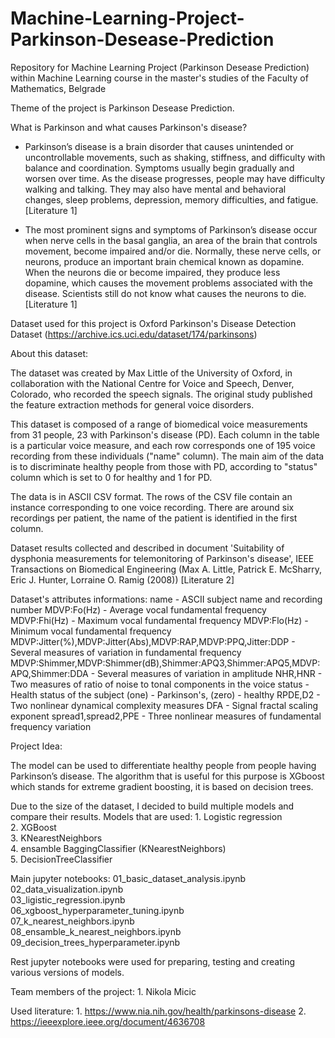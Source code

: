 # Machine-Learning-Project-Parkinson-Desease-Prediction
Repository for Machine Learning Project (Parkinson Desease Prediction) within Machine Learning course in the master's studies of the Faculty of Mathematics, Belgrade

Theme of the project is Parkinson Desease Prediction.

What is Parkinson and what causes Parkinson's disease? 
- Parkinson’s disease is a brain disorder that causes unintended or uncontrollable movements, such as shaking, stiffness, and difficulty with balance and coordination.
Symptoms usually begin gradually and worsen over time. As the disease progresses, people may have difficulty walking and talking. They may also have mental and behavioral changes, sleep problems, depression, memory difficulties, and fatigue. [Literature 1]

- The most prominent signs and symptoms of Parkinson’s disease occur when nerve cells in the basal ganglia, an area of the brain that controls movement, become impaired and/or die. Normally, these nerve cells, or neurons, produce an important brain chemical known as dopamine. When the neurons die or become impaired, they produce less dopamine, which causes the movement problems associated with the disease. Scientists still do not know what causes the neurons to die. [Literature 1]

Dataset used for this project is Oxford Parkinson's Disease Detection Dataset (https://archive.ics.uci.edu/dataset/174/parkinsons)

About this dataset:

The dataset was created by Max Little of the University of Oxford, in 
collaboration with the National Centre for Voice and Speech, Denver, 
Colorado, who recorded the speech signals. The original study published the 
feature extraction methods for general voice disorders.

This dataset is composed of a range of biomedical voice measurements from 31 people, 23 with Parkinson's disease (PD). Each column in the table is a particular voice measure, and each row corresponds one of 195 voice recording from these individuals ("name" column). The main aim of the data is to discriminate healthy people from those with PD, according to "status" column which is set to 0 for healthy and 1 for PD. 

The data is in ASCII CSV format. The rows of the CSV file contain an instance corresponding to one voice recording. There are around six recordings per patient, the name of the patient is identified in the first column.

Dataset results collected and described in document 'Suitability of dysphonia measurements for telemonitoring of Parkinson's disease', IEEE Transactions on Biomedical Engineering
(Max A. Little, Patrick E. McSharry, Eric J. Hunter, Lorraine O. Ramig (2008)) [Literature 2]

Dataset's attributes informations:
    name - ASCII subject name and recording number
    MDVP:Fo(Hz) - Average vocal fundamental frequency
    MDVP:Fhi(Hz) - Maximum vocal fundamental frequency
    MDVP:Flo(Hz) - Minimum vocal fundamental frequency
    MDVP:Jitter(%),MDVP:Jitter(Abs),MDVP:RAP,MDVP:PPQ,Jitter:DDP - Several 
    measures of variation in fundamental frequency
    MDVP:Shimmer,MDVP:Shimmer(dB),Shimmer:APQ3,Shimmer:APQ5,MDVP:APQ,Shimmer:DDA - Several measures of variation in amplitude
    NHR,HNR - Two measures of ratio of noise to tonal components in the voice
    status - Health status of the subject (one) - Parkinson's, (zero) - healthy
    RPDE,D2 - Two nonlinear dynamical complexity measures
    DFA - Signal fractal scaling exponent
    spread1,spread2,PPE - Three nonlinear measures of fundamental frequency variation 

Project Idea: 

The model can be used to differentiate healthy people from people having Parkinson’s disease.
The algorithm that is useful for this purpose is XGboost which stands for extreme gradient boosting, it is based on decision trees.

Due to the size of the dataset, I decided to build multiple models and compare their results.
Models that are used:
    1. Logistic regression <br />
    2. XGBoost <br />
    3. KNearestNeighbors <br />
    4. ensamble BaggingClassifier (KNearestNeighbors) <br />
    5. DecisionTreeClassifier <br />

Main jupyter notebooks:
    01_basic_dataset_analysis.ipynb <br />
    02_data_visualization.ipynb <br />
    03_ligistic_regression.ipynb <br />
    06_xgboost_hyperparameter_tuning.ipynb <br />
    07_k_nearest_neighbors.ipynb <br />
    08_ensamble_k_nearest_neighbors.ipynb <br />
    09_decision_trees_hyperparameter.ipynb <br />

Rest jupyter notebooks were used for preparing, testing and creating various versions of models.

Team members of the project:
    1. Nikola Micic

Used literature:
    1. https://www.nia.nih.gov/health/parkinsons-disease
    2. https://ieeexplore.ieee.org/document/4636708